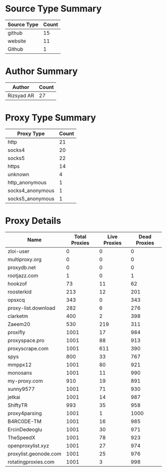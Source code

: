 # Source Type Summary

| Source Type | Count |
|-------------|-------|
| github | 15 |
| website | 11 |
| Github | 1 |


# Author Summary

| Author | Count |
|--------|-------|
| Rizsyad AR | 27 |


# Proxy Type Summary

| Proxy Type | Count |
|------------|-------|
| http | 21 |
| socks4 | 20 |
| socks5 | 22 |
| https | 14 |
| unknown | 4 |
| http_anonymous | 1 |
| socks4_anonymous | 1 |
| socks5_anonymous | 1 |


# Proxy Details

| Name | Total Proxies | Live Proxies | Dead Proxies |
|------|---------------|--------------|---------------|
| zloi-user | 0 | 0 | 0 |
| multiproxy.org | 0 | 0 | 0 |
| proxydb.net | 0 | 0 | 0 |
| rootjazz.com | 1 | 0 | 1 |
| hookzof | 73 | 11 | 62 |
| roosterkid | 213 | 12 | 201 |
| opsxcq | 343 | 0 | 343 |
| proxy-list.download | 282 | 6 | 276 |
| clarketm | 400 | 2 | 398 |
| Zaeem20 | 530 | 219 | 311 |
| proxifly | 1001 | 17 | 984 |
| proxyspace.pro | 1001 | 88 | 913 |
| proxyscrape.com | 1001 | 611 | 390 |
| spys | 800 | 33 | 767 |
| mmppx12 | 1001 | 80 | 921 |
| monosans | 1001 | 11 | 990 |
| my-proxy.com | 910 | 19 | 891 |
| sunny9577 | 1001 | 71 | 930 |
| jetkai | 1001 | 14 | 987 |
| ShiftyTR | 993 | 35 | 958 |
| proxy4parsing | 1001 | 1 | 1000 |
| B4RC0DE-TM | 1001 | 16 | 985 |
| ErcinDedeoglu | 1001 | 30 | 971 |
| TheSpeedX | 1001 | 78 | 923 |
| openproxylist.xyz | 1001 | 27 | 974 |
| proxylist.geonode.com | 1001 | 25 | 976 |
| rotatingproxies.com | 1001 | 3 | 998 |
